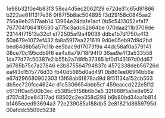1e98b32f0e4b83f3
58ea4d5ec2062f29
e72de31c65d91866
b222ae61f1317e36
0f87f5b8ac504895
f3d29158c0845aa2
756a9eb2517aab14
13964e24da1e1acf
0b5c5413052efa17
767704f0641f6530
a775c3adc62b64be
070daa211b3709de
23144f71513a32cf
ef72505af9a49038
ddbe1b7d1750a413
50a679e1072ef432
fa8a5917ea221619
9d0e05eb97d9d2bd
bed84d8b5a57c11b
ee5bac9d17073f9a
44dc58af0a579141
08ce70c195cdb9f6
ea4a8a79718f94f0
36aa9e4f3a533558
1da77d77c50387e2
b55b2a7d8fb37365
bf0d143197d0dd67
a6765b75c7a27846
e3b875564794837c
4572338deb56726d
eaf43d1515776d33
fb40d5685d0ad491
0b861ee06914bb6e
e67d296680902303
f3f68ab6f878ad9d
8f51134a152cb503
db5ec720fcc4624c
d1c5306654bbb5cf
459eaccd222e5f12
c613ff0ad500b3ec
d5385c5158b6b0a5
32f668f5a5e8e952
d707c82ce84317ad
68502c2ea358d298
b6b80bd34aa1b814
b1465eced93694a3
72e239085a188db5
2e81821d8659795d
00afddc5509d5238
